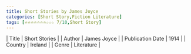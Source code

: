 ```yaml
---
title: Short Stories by James Joyce
categories: [Short Story,Fiction Literature]
tags: [⭐⭐⭐⭐⭐⭐⭐☆☆☆ 7/10,Short Story]
---     
```

| Title | Short Stories  |
| Author |  James Joyce  |
| Publication Date | 1914   |
| Country | Ireland |
| Genre | Literature  |
        